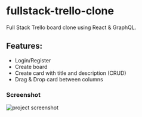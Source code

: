 # fullstack-trello-clone

Full Stack Trello board clone using React &amp; GraphQL.

## Features:

- Login/Register
- Create board
- Create card with title and description (CRUD)
- Drag & Drop card between columns

### Screenshot

<img alt="project screenshot" src="https://mir-s3-cdn-cf.behance.net/project_modules/max_1200/87d8c2125194285.61212de1e1f88.png" />

